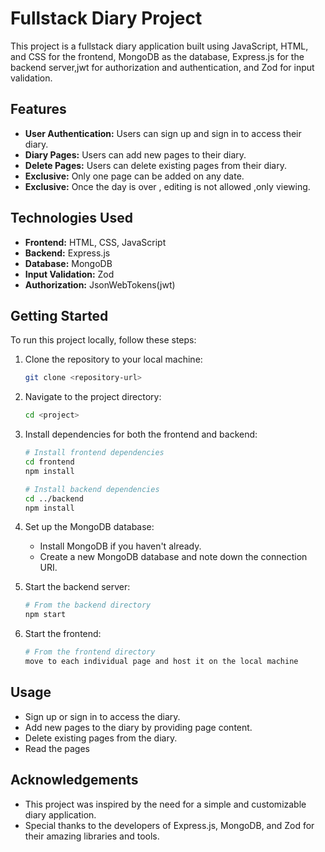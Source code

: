 # Fullstack Diary Project

This project is a fullstack diary application built using JavaScript, HTML, and CSS for the frontend, MongoDB as the database, Express.js for the backend server,jwt for authorization and authentication, and Zod for input validation.

## Features

- **User Authentication:** Users can sign up and sign in to access their diary.
- **Diary Pages:** Users can add new pages to their diary.
- **Delete Pages:** Users can delete existing pages from their diary.
- **Exclusive:** Only one page can be added on any date.
- **Exclusive:** Once the day is over , editing is not allowed ,only viewing.

## Technologies Used

- **Frontend:** HTML, CSS, JavaScript
- **Backend:** Express.js
- **Database:** MongoDB
- **Input Validation:** Zod
- **Authorization:** JsonWebTokens(jwt)

## Getting Started

To run this project locally, follow these steps:

1. Clone the repository to your local machine:

   ```bash
   git clone <repository-url>
   ```

2. Navigate to the project directory:

   ```bash
   cd <project>
   ```

3. Install dependencies for both the frontend and backend:

   ```bash
   # Install frontend dependencies
   cd frontend
   npm install

   # Install backend dependencies
   cd ../backend
   npm install
   ```

4. Set up the MongoDB database:

   - Install MongoDB if you haven't already.
   - Create a new MongoDB database and note down the connection URI.

5. Start the backend server:

   ```bash
   # From the backend directory
   npm start
   ```

6. Start the frontend:

   ```bash
   # From the frontend directory
   move to each individual page and host it on the local machine
   ```

## Usage

- Sign up or sign in to access the diary.
- Add new pages to the diary by providing page content.
- Delete existing pages from the diary.
- Read the pages

## Acknowledgements

- This project was inspired by the need for a simple and customizable diary application.
- Special thanks to the developers of Express.js, MongoDB, and Zod for their amazing libraries and tools.
